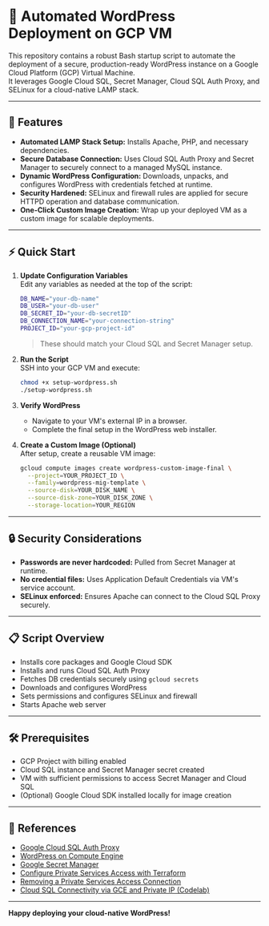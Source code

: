 # 🚀 Automated WordPress Deployment on GCP VM

This repository contains a robust Bash startup script to automate the deployment of a secure, production-ready WordPress instance on a Google Cloud Platform (GCP) Virtual Machine.  
It leverages Google Cloud SQL, Secret Manager, Cloud SQL Auth Proxy, and SELinux for a cloud-native LAMP stack.

---

## 📝 Features

- **Automated LAMP Stack Setup:** Installs Apache, PHP, and necessary dependencies.
- **Secure Database Connection:** Uses Cloud SQL Auth Proxy and Secret Manager to securely connect to a managed MySQL instance.
- **Dynamic WordPress Configuration:** Downloads, unpacks, and configures WordPress with credentials fetched at runtime.
- **Security Hardened:** SELinux and firewall rules are applied for secure HTTPD operation and database communication.
- **One-Click Custom Image Creation:** Wrap up your deployed VM as a custom image for scalable deployments.

---

## ⚡ Quick Start

1. **Update Configuration Variables**  
   Edit any variables as needed at the top of the script:
   ```bash
   DB_NAME="your-db-name"
   DB_USER="your-db-user"
   DB_SECRET_ID="your-db-secretID"
   DB_CONNECTION_NAME="your-connection-string"
   PROJECT_ID="your-gcp-project-id"
   ```
   > These should match your Cloud SQL and Secret Manager setup.

2. **Run the Script**  
   SSH into your GCP VM and execute:
   ```bash
   chmod +x setup-wordpress.sh
   ./setup-wordpress.sh
   ```

3. **Verify WordPress**  
   - Navigate to your VM's external IP in a browser.
   - Complete the final setup in the WordPress web installer.

4. **Create a Custom Image (Optional)**  
   After setup, create a reusable VM image:
   ```bash
   gcloud compute images create wordpress-custom-image-final \
     --project=YOUR_PROJECT_ID \
     --family=wordpress-mig-template \
     --source-disk=YOUR_DISK_NAME \
     --source-disk-zone=YOUR_DISK_ZONE \
     --storage-location=YOUR_REGION
   ```

---

## 🔒 Security Considerations

- **Passwords are never hardcoded:** Pulled from Secret Manager at runtime.
- **No credential files:** Uses Application Default Credentials via VM's service account.
- **SELinux enforced:** Ensures Apache can connect to the Cloud SQL Proxy securely.

---

## 📋 Script Overview

- Installs core packages and Google Cloud SDK
- Installs and runs Cloud SQL Auth Proxy
- Fetches DB credentials securely using `gcloud secrets`
- Downloads and configures WordPress
- Sets permissions and configures SELinux and firewall
- Starts Apache web server

---

## 🛠️ Prerequisites

- GCP Project with billing enabled
- Cloud SQL instance and Secret Manager secret created
- VM with sufficient permissions to access Secret Manager and Cloud SQL
- (Optional) Google Cloud SDK installed locally for image creation

---

## 🎯 References

- [Google Cloud SQL Auth Proxy](https://cloud.google.com/sql/docs/mysql/connect-auth-proxy)
- [WordPress on Compute Engine](https://cloud.google.com/compute/docs/tutorials/wordpress-deployment-manager)
- [Google Secret Manager](https://cloud.google.com/secret-manager)
- [Configure Private Services Access with Terraform](https://cloud.google.com/vpc/docs/configure-private-services-access#terraform)
- [Removing a Private Services Access Connection](https://cloud.google.com/vpc/docs/configure-private-services-access#removing-connection)
- [Cloud SQL Connectivity via GCE and Private IP (Codelab)](https://codelabs.developers.google.com/codelabs/cloud-sql-connectivity-gce-private#3)

---

**Happy deploying your cloud-native WordPress!**